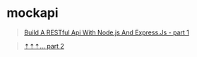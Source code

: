# mockapi

> [Build A RESTful Api With Node.js And Express.Js - part 1](https://medium.com/@purposenigeria/build-a-restful-api-with-node-js-and-express-js-d7e59c7a3dfb)

> [⇡⇡⇡... part 2](https://medium.com/@purposenigeria/build-a-restful-api-with-node-js-and-express-js-part-two-3d7a82b8e00)